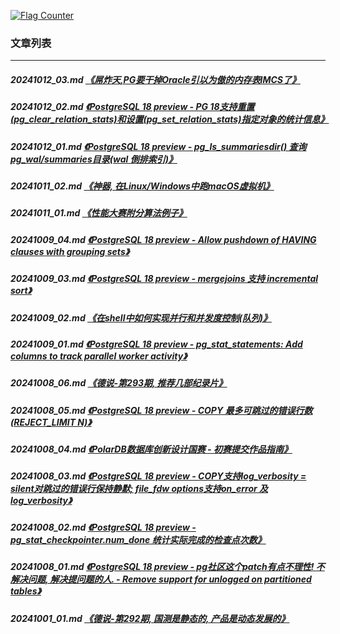 <a rel="nofollow" href="http://info.flagcounter.com/h9V1"  ><img src="http://s03.flagcounter.com/count/h9V1/bg_FFFFFF/txt_000000/border_CCCCCC/columns_2/maxflags_12/viewers_0/labels_0/pageviews_0/flags_0/"  alt="Flag Counter"  border="0"  ></a>  
  
### 文章列表  
----  
##### 20241012_03.md   [《屌炸天,PG要干掉Oracle引以为傲的内存表IMCS了》](20241012_03.md)  
##### 20241012_02.md   [《PostgreSQL 18 preview - PG 18支持重置(pg_clear_relation_stats)和设置(pg_set_relation_stats)指定对象的统计信息》](20241012_02.md)  
##### 20241012_01.md   [《PostgreSQL 18 preview - pg_ls_summariesdir() 查询 pg_wal/summaries目录(wal 倒排索引)》](20241012_01.md)  
##### 20241011_02.md   [《神器, 在Linux/Windows中跑macOS虚拟机》](20241011_02.md)  
##### 20241011_01.md   [《性能大赛附分算法例子》](20241011_01.md)  
##### 20241009_04.md   [《PostgreSQL 18 preview - Allow pushdown of HAVING clauses with grouping sets》](20241009_04.md)  
##### 20241009_03.md   [《PostgreSQL 18 preview - mergejoins 支持 incremental sort》](20241009_03.md)  
##### 20241009_02.md   [《在shell中如何实现并行和并发度控制(队列)》](20241009_02.md)  
##### 20241009_01.md   [《PostgreSQL 18 preview - pg_stat_statements: Add columns to track parallel worker activity》](20241009_01.md)  
##### 20241008_06.md   [《德说-第293期, 推荐几部纪录片》](20241008_06.md)  
##### 20241008_05.md   [《PostgreSQL 18 preview - COPY 最多可跳过的错误行数(REJECT_LIMIT N)》](20241008_05.md)  
##### 20241008_04.md   [《PolarDB数据库创新设计国赛 - 初赛提交作品指南》](20241008_04.md)  
##### 20241008_03.md   [《PostgreSQL 18 preview - COPY支持log_verbosity = silent对跳过的错误行保持静默; file_fdw options支持on_error 及 log_verbosity》](20241008_03.md)  
##### 20241008_02.md   [《PostgreSQL 18 preview - pg_stat_checkpointer.num_done 统计实际完成的检查点次数》](20241008_02.md)  
##### 20241008_01.md   [《PostgreSQL 18 preview - pg社区这个patch有点不理性! 不解决问题, 解决提问题的人. - Remove support for unlogged on partitioned tables》](20241008_01.md)  
##### 20241001_01.md   [《德说-第292期, 国测是静态的, 产品是动态发展的》](20241001_01.md)  
